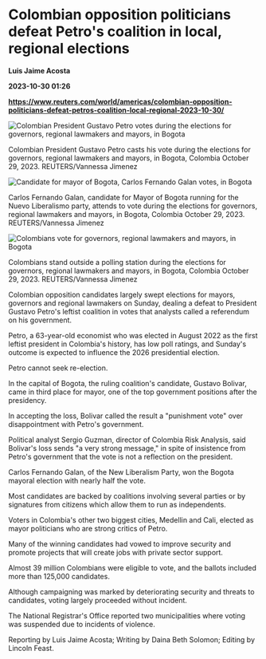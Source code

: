 # Colombian opposition politicians defeat Petro's coalition in local, regional elections
**Luis Jaime Acosta**

**2023-10-30 01:26**

**https://www.reuters.com/world/americas/colombian-opposition-politicians-defeat-petros-coalition-local-regional-2023-10-30/**

![Colombian President Gustavo Petro votes during the elections for governors, regional lawmakers and mayors, in Bogota](https://www.reuters.com/resizer/rzrN__c6E3bJBu_hGSccD_Fl6jU=/1920x0/filters:quality(80)/cloudfront-us-east-2.images.arcpublishing.com/reuters/Q7GABBSB6VLWPACBVZSQMJPXOA.jpg)

Colombian President Gustavo Petro casts his vote during the elections for governors, regional lawmakers and mayors, in Bogota, Colombia October 29, 2023. REUTERS/Vannessa Jimenez

![Candidate for mayor of Bogota, Carlos Fernando Galan votes, in Bogota](https://www.reuters.com/resizer/J0YLcp5gyrzmkp0Sqt8R_mRRRo4=/1920x0/filters:quality(80)/cloudfront-us-east-2.images.arcpublishing.com/reuters/GMUG7KR72NLVTGX4MLG72QPIYE.jpg)

Carlos Fernando Galan, candidate for Mayor of Bogota running for the Nuevo Liberalismo party, attends to vote during the elections for governors, regional lawmakers and mayors, in Bogota, Colombia October 29, 2023. REUTERS/Vannessa Jimenez

![Colombians vote for governors, regional lawmakers and mayors, in Bogota](https://www.reuters.com/resizer/k_SQZRFKSNeiXMkXNkB5I7mq4jQ=/1920x0/filters:quality(80)/cloudfront-us-east-2.images.arcpublishing.com/reuters/J63SXVUO5NNXLGUCJRVG6EMMV4.jpg)

Colombians stand outside a polling station during the elections for governors, regional lawmakers and mayors, in Bogota, Colombia October 29, 2023. REUTERS/Vannessa Jimenez

Colombian opposition candidates largely swept elections for mayors, governors and regional lawmakers on Sunday, dealing a defeat to President Gustavo Petro's leftist coalition in votes that analysts called a referendum on his government.

Petro, a 63-year-old economist who was elected in August 2022 as the first leftist president in Colombia's history, has low poll ratings, and Sunday's outcome is expected to influence the 2026 presidential election.

Petro cannot seek re-election.

In the capital of Bogota, the ruling coalition's candidate, Gustavo Bolivar, came in third place for mayor, one of the top government positions after the presidency.

In accepting the loss, Bolivar called the result a "punishment vote" over disappointment with Petro's government.

Political analyst Sergio Guzman, director of Colombia Risk Analysis, said Bolivar's loss sends "a very strong message," in spite of insistence from Petro's government that the vote is not a reflection on the president.

Carlos Fernando Galan, of the New Liberalism Party, won the Bogota mayoral election with nearly half the vote.

Most candidates are backed by coalitions involving several parties or by signatures from citizens which allow them to run as independents.

Voters in Colombia's other two biggest cities, Medellin and Cali, elected as mayor politicians who are strong critics of Petro.

Many of the winning candidates had vowed to improve security and promote projects that will create jobs with private sector support.

Almost 39 million Colombians were eligible to vote, and the ballots included more than 125,000 candidates.

Although campaigning was marked by deteriorating security and threats to candidates, voting largely proceeded without incident.

The National Registrar's Office reported two municipalities where voting was suspended due to incidents of violence.

Reporting by Luis Jaime Acosta; Writing by Daina Beth Solomon; Editing by Lincoln Feast.